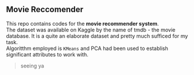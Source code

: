 
## Movie Reccomender
This repo contains codes for the **movie recommender system**.
<br>
The dataset was available on Kaggle by the name of tmdb - the movie database. It is a quite an elaborate dataset and pretty much sufficed for my task. <br>
Algoritthm employed is `KMeans` and PCA had been used to establish significant attributes to work with. 

> seeing ya 

